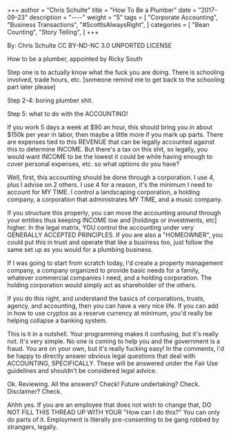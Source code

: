 +++
author = "Chris Schulte"
title = "How To Be a Plumber"
date = "2017-09-23"
description = "----"
weight = "5"
tags = [
    "Corporate Accounting",
    "Business Transactions",
    "#ScottIsAlwaysRight",
]
categories = [
    "Bean Counting",
    "Story Telling",
]
+++

By: Chris Schulte
CC BY-ND-NC 3.0 UNPORTED LICENSE

How to be a plumber, appointed by Ricky South

Step one is to actually know what the fuck you are doing. There is schooling involved, trade hours, etc. [someone remind me to get back to the schooling part later please]

Step 2-4: boring plumber shit.

Step 5: what to do with the ACCOUNTING!

If you work 5 days a week at $90 an hour, this should bring you in about $150k per year in labor, then maybe a little more if you mark up parts. There are expenses tied to this REVENUE that can be legally accounted against this to determine INCOME. But there's a tax on this shit, so legally, you would want INCOME to be the lowest it could be while having enough to cover personal expenses, etc. so what options do you have?

Well, first, this accounting should be done through a corporation. I use 4, plus I advise on 2 others. I use 4 for a reason, it's the minimum I need to account for MY TIME. I control a landscaping corporation, a holding company, a corporation that administrates MY TIME, and a music company.

If you structure this properly, you can move the accounting around through your entities thus keeping INCOME low and [holdings or investments, etc] higher. In the legal matrix, YOU control the accounting under very GENERALLY ACCEPTED PRINCIPLES.
If you are also a "HOMEOWNER", you could put this in trust and operate that like a business too, just follow the same set up as you would for a plumbing business.

If I was going to start from scratch today, I'd create a property management company, a company organized to provide basic needs for a family, whatever commercial companies I need, and a holding corporation. The holding corporation would simply act as shareholder of the others.

If you do this right, and understand the basics of corporations, trusts, agency, and accounting, then you can have a very nice life. If you can add in how to use cryptos as a reserve currency at minimum, you'd really be helping collapse a banking system.

This is it in a nutshell. Your programming makes it confusing, but it's really not. It's very simple. No one is coming to help you and the government is a fraud. You are on your own, but it's really fucking easy!
In the comments, I'd be happy to directly answer obvious legal questions that deal with ACCOUNTING, SPECIFICALLY. These will be answered under the Fair Use guidelines and shouldn't be considered legal advice.

Ok. Reviewing. All the answers? Check! Future undertaking? Check. Disclaimer? Check.

Ahhh yes. If you are an employee that does not wish to change that, DO NOT FILL THIS THREAD UP WITH YOUR "How can I do this?" You can only do parts of it. Employment is literally pre-consenting to be gang robbed by strangers, legally.